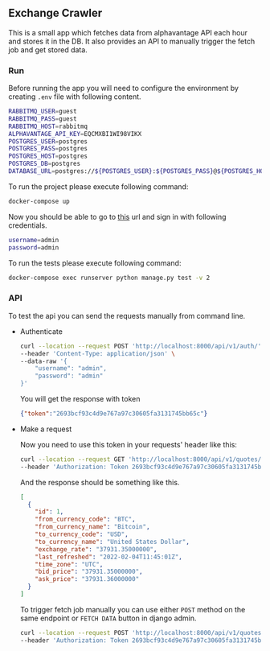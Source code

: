 ## Exchange Crawler

This is a small app which fetches data from alphavantage API each hour and stores it in the DB.
It also provides an API to manually trigger the fetch job and get stored data.

### Run
Before running the app you will need to configure the environment by creating `.env` file with following content.
```bash
RABBITMQ_USER=guest
RABBITMQ_PASS=guest
RABBITMQ_HOST=rabbitmq
ALPHAVANTAGE_API_KEY=EQCMXBI1WI98VIKX
POSTGRES_USER=postgres
POSTGRES_PASS=postgres
POSTGRES_HOST=postgres
POSTGRES_DB=postgres
DATABASE_URL=postgres://${POSTGRES_USER}:${POSTGRES_PASS}@${POSTGRES_HOST}:5432/${POSTGRES_DB}

```

To run the project please execute following command:
```bash
docker-compose up
```

Now you should be able to go to [this](http://localhost:8000/admin/) url and sign in with following credentials.
```bash
username=admin
password=admin
```

To run the tests please execute following command:
```bash
docker-compose exec runserver python manage.py test -v 2
```

### API
To test the api you can send the requests manually from command line.

* Authenticate
    ```bash
    curl --location --request POST 'http://localhost:8000/api/v1/auth/' \
    --header 'Content-Type: application/json' \
    --data-raw '{
        "username": "admin",
        "password": "admin"
    }'
    ```
    You will get the response with token
    ```json
    {"token":"2693bcf93c4d9e767a97c30605fa3131745bb65c"}
    ```

* Make a request
    
    Now you need to use this token in your requests' header like this:
    ```bash
    curl --location --request GET 'http://localhost:8000/api/v1/quotes/' \
    --header 'Authorization: Token 2693bcf93c4d9e767a97c30605fa3131745bb65c'
    ```
    And the response should be something like this.
    ```json
    [
      {
        "id": 1,
        "from_currency_code": "BTC",
        "from_currency_name": "Bitcoin",
        "to_currency_code": "USD",
        "to_currency_name": "United States Dollar",
        "exchange_rate": "37931.35000000",
        "last_refreshed": "2022-02-04T11:45:01Z",
        "time_zone": "UTC",
        "bid_price": "37931.35000000",
        "ask_price": "37931.36000000"
      }
    ]
    ```
    To trigger fetch job manually you can use either `POST` method on the same endpoint or `FETCH DATA` button in django admin.

    ```bash
    curl --location --request POST 'http://localhost:8000/api/v1/quotes/' \
    --header 'Authorization: Token 2693bcf93c4d9e767a97c30605fa3131745bb65c'
    ```
